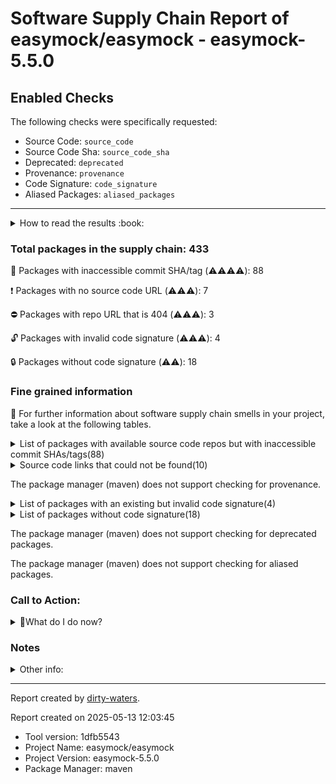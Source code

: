 
# Software Supply Chain Report of easymock/easymock - easymock-5.5.0

## Enabled Checks
The following checks were specifically requested:

- Source Code: `source_code`
- Source Code Sha: `source_code_sha`
- Deprecated: `deprecated`
- Provenance: `provenance`
- Code Signature: `code_signature`
- Aliased Packages: `aliased_packages`

---


<details>
    <summary>How to read the results :book: </summary>
    
 Dirty-waters has analyzed your project dependencies and found different categories for each of them:

    
 - ⚠️⚠️⚠️⚠️ : critical severity 

    
 - ⚠️⚠️⚠️ : high severity 

    
 - ⚠️⚠️: medium severity 

    
 - ⚠️: low severity 

</details>
        

 ### Total packages in the supply chain: 433


:wrench: Packages with inaccessible commit SHA/tag (⚠️⚠️⚠️⚠️): 88

:heavy_exclamation_mark: Packages with no source code URL (⚠️⚠️⚠️): 7

:no_entry: Packages with repo URL that is 404 (⚠️⚠️⚠️): 3

:unlock: Packages with invalid code signature (⚠️⚠️⚠️): 4

:lock: Packages without code signature (⚠️⚠️): 18


### Fine grained information

:dolphin: For further information about software supply chain smells in your project, take a look at the following tables.

<details>
<summary>List of packages with available source code repos but with inaccessible commit SHAs/tags(88)</summary>
    


| package_name                                                                  | sha_exists   | tag_version                                 | is_sha   | sha   | tag_url   | message                                                             |   status_code_for_sha | parent                                                             | command           |
|:------------------------------------------------------------------------------|:-------------|:--------------------------------------------|:---------|:------|:----------|:--------------------------------------------------------------------|----------------------:|:-------------------------------------------------------------------|:------------------|
| `org.apache.commons:commons-collections4@4.4`                                 | False        | `4.4`                                       | False    |       |           | Tag 4.4 not found in the repo                                       |                   404 | `org.apache.maven.plugins:maven-project-info-reports-plugin@3.8.0` | `resolve-plugins` |
| `org.apache.maven.doxia:doxia-site-model@2.0.0`                               | False        | `2.0.0`                                     | False    |       |           | Tag 2.0.0 not found in the repo                                     |                   404 | `org.apache.maven.plugins:maven-pmd-plugin@3.26.0`                 | `resolve-plugins` |
| `org.apache.maven.doxia:doxia-integration-tools@2.0.0`                        | False        | `2.0.0`                                     | False    |       |           | Tag 2.0.0 not found in the repo                                     |                   404 | `org.apache.maven.plugins:maven-pmd-plugin@3.26.0`                 | `resolve-plugins` |
| `org.apache.maven.doxia:doxia-site-renderer@2.0.0`                            | False        | `2.0.0`                                     | False    |       |           | Tag 2.0.0 not found in the repo                                     |                   404 | `org.apache.maven.plugins:maven-pmd-plugin@3.26.0`                 | `resolve-plugins` |
| `org.apache.maven.doxia:doxia-skin-model@2.0.0`                               | False        | `2.0.0`                                     | False    |       |           | Tag 2.0.0 not found in the repo                                     |                   404 | `org.apache.maven.plugins:maven-pmd-plugin@3.26.0`                 | `resolve-plugins` |
| `org.apache.commons:commons-compress@1.26.2`                                  | False        | `1.26.2`                                    | False    |       |           | Tag 1.26.2 not found in the repo                                    |                   404 | `org.apache.maven.plugins:maven-site-plugin@4.0.0-M16`             | `resolve-plugins` |
| `commons-codec:commons-codec@1.17.1`                                          | False        | `1.17.1`                                    | False    |       |           | Tag 1.17.1 not found in the repo                                    |                   404 | `com.github.spotbugs:spotbugs-maven-plugin@4.8.6.6`                | `resolve-plugins` |
| `commons-io:commons-io@2.17.0`                                                | False        | `2.17.0`                                    | False    |       |           | Tag 2.17.0 not found in the repo                                    |                   404 | `org.apache.maven.plugins:maven-pmd-plugin@3.26.0`                 | `resolve-plugins` |
| `org.apache.commons:commons-text@1.12.0`                                      | False        | `1.12.0`                                    | False    |       |           | Tag 1.12.0 not found in the repo                                    |                   404 | `org.apache.maven.plugins:maven-pmd-plugin@3.26.0`                 | `resolve-plugins` |
| `org.apache.commons:commons-lang3@3.17.0`                                     | False        | `3.17.0`                                    | False    |       |           | Tag 3.17.0 not found in the repo                                    |                   404 | `com.github.spotbugs:spotbugs-maven-plugin@4.8.6.6`                | `resolve-plugins` |
| `org.bouncycastle:bcpg-jdk18on@1.78.1`                                        | False        | `1.78.1`                                    | False    |       |           | Tag 1.78.1 not found in the repo                                    |                   404 | `org.apache.maven.plugins:maven-gpg-plugin@3.2.7`                  | `resolve-plugins` |
| `org.bouncycastle:bcprov-jdk18on@1.78.1`                                      | False        | `1.78.1`                                    | False    |       |           | Tag 1.78.1 not found in the repo                                    |                   404 | `org.apache.maven.plugins:maven-gpg-plugin@3.2.7`                  | `resolve-plugins` |
| `org.bouncycastle:bcutil-jdk18on@1.78.1`                                      | False        | `1.78.1`                                    | False    |       |           | Tag 1.78.1 not found in the repo                                    |                   404 | `org.apache.maven.plugins:maven-gpg-plugin@3.2.7`                  | `resolve-plugins` |
| `org.eclipse.sisu:org.eclipse.sisu.plexus@0.9.0.M3`                           | False        | `0.9.0.M3`                                  | False    |       |           | Tag 0.9.0.M3 not found in the repo                                  |                   404 | `org.apache.maven.plugins:maven-pmd-plugin@3.26.0`                 | `resolve-plugins` |
| `org.eclipse.sisu:org.eclipse.sisu.inject@0.9.0.M3`                           | False        | `0.9.0.M3`                                  | False    |       |           | Tag 0.9.0.M3 not found in the repo                                  |                   404 | `org.apache.maven.plugins:maven-pmd-plugin@3.26.0`                 | `resolve-plugins` |
| `org.apache.httpcomponents:httpclient@4.5.14`                                 | False        | `4.5.14`                                    | False    |       |           | Tag 4.5.14 not found in the repo                                    |                   404 | `org.apache.maven.plugins:maven-javadoc-plugin@3.11.1`             | `resolve-plugins` |
| `org.apache.httpcomponents:httpcore@4.4.16`                                   | False        | `4.4.16`                                    | False    |       |           | Tag 4.4.16 not found in the repo                                    |                   404 | `org.apache.maven.plugins:maven-javadoc-plugin@3.11.1`             | `resolve-plugins` |
| `org.apache.commons:commons-compress@1.26.1`                                  | False        | `1.26.1`                                    | False    |       |           | Tag 1.26.1 not found in the repo                                    |                   404 | `org.apache.maven.plugins:maven-pmd-plugin@3.26.0`                 | `resolve-plugins` |
| `commons-codec:commons-codec@1.16.1`                                          | False        | `1.16.1`                                    | False    |       |           | Tag 1.16.1 not found in the repo                                    |                   404 | `org.apache.maven.plugins:maven-pmd-plugin@3.26.0`                 | `resolve-plugins` |
| `com.google.guava:guava@31.0.1-jre`                                           | False        | `31.0.1-jre`                                | False    |       |           | Tag 31.0.1-jre not found in the repo                                |                   404 | `org.apache.maven.plugins:maven-checkstyle-plugin@3.6.0`           | `resolve-plugins` |
| `com.google.guava:listenablefuture@9999.0-empty-to-avoid-conflict-with-guava` | False        | `9999.0-empty-to-avoid-conflict-with-guava` | False    |       |           | Tag 9999.0-empty-to-avoid-conflict-with-guava not found in the repo |                   404 | `com.github.spotbugs:spotbugs-maven-plugin@4.8.6.6`                | `tree`            |
| `org.javassist:javassist@3.28.0-GA`                                           | False        | `3.28.0-GA`                                 | False    |       |           | Tag 3.28.0-GA not found in the repo                                 |                   404 | `org.apache.maven.plugins:maven-checkstyle-plugin@3.6.0`           | `resolve-plugins` |
| `javax.activation:javax.activation-api@1.2.0`                                 | False        | `1.2.0`                                     | False    |       |           | Tag 1.2.0 not found in the repo                                     |                   404 | `org.apache.maven.plugins:maven-checkstyle-plugin@3.6.0`           | `resolve-plugins` |
| `commons-io:commons-io@2.11.0`                                                | False        | `2.11.0`                                    | False    |       |           | Tag 2.11.0 not found in the repo                                    |                   404 | `org.apache.maven.plugins:maven-resources-plugin@3.3.1`            | `resolve-plugins` |
| `commons-codec:commons-codec@1.17.0`                                          | False        | `1.17.0`                                    | False    |       |           | Tag 1.17.0 not found in the repo                                    |                   404 | `org.apache.maven.plugins:maven-project-info-reports-plugin@3.8.0` | `resolve-plugins` |
| `org.apache.maven.doxia:doxia-site-model@2.0.0-M19`                           | False        | `2.0.0-M19`                                 | False    |       |           | Tag 2.0.0-M19 not found in the repo                                 |                   404 | `org.apache.maven.plugins:maven-site-plugin@4.0.0-M16`             | `resolve-plugins` |
| `org.eclipse.sisu:org.eclipse.sisu.plexus@0.9.0.M2`                           | False        | `0.9.0.M2`                                  | False    |       |           | Tag 0.9.0.M2 not found in the repo                                  |                   404 | `org.apache.maven.plugins:maven-site-plugin@4.0.0-M16`             | `resolve-plugins` |
| `org.eclipse.sisu:org.eclipse.sisu.inject@0.9.0.M2`                           | False        | `0.9.0.M2`                                  | False    |       |           | Tag 0.9.0.M2 not found in the repo                                  |                   404 | `org.apache.maven.plugins:maven-site-plugin@4.0.0-M16`             | `resolve-plugins` |
| `org.apache.maven.doxia:doxia-site-renderer@2.0.0-M19`                        | False        | `2.0.0-M19`                                 | False    |       |           | Tag 2.0.0-M19 not found in the repo                                 |                   404 | `org.apache.maven.plugins:maven-site-plugin@4.0.0-M16`             | `resolve-plugins` |
| `org.apache.maven.doxia:doxia-skin-model@2.0.0-M19`                           | False        | `2.0.0-M19`                                 | False    |       |           | Tag 2.0.0-M19 not found in the repo                                 |                   404 | `org.apache.maven.plugins:maven-site-plugin@4.0.0-M16`             | `resolve-plugins` |
| `org.apache.maven.doxia:doxia-integration-tools@2.0.0-M19`                    | False        | `2.0.0-M19`                                 | False    |       |           | Tag 2.0.0-M19 not found in the repo                                 |                   404 | `org.apache.maven.plugins:maven-site-plugin@4.0.0-M16`             | `resolve-plugins` |
| `org.apache.commons:commons-lang3@3.14.0`                                     | False        | `3.14.0`                                    | False    |       |           | Tag 3.14.0 not found in the repo                                    |                   404 | `org.apache.maven.plugins:maven-pmd-plugin@3.26.0`                 | `resolve-plugins` |
| `org.eclipse.jetty:jetty-server@9.4.54.v20240208`                             | False        | `9.4.54.v20240208`                          | False    |       |           | Tag 9.4.54.v20240208 not found in the repo                          |                   404 | `org.apache.maven.plugins:maven-site-plugin@4.0.0-M16`             | `resolve-plugins` |
| `org.eclipse.jetty:jetty-io@9.4.54.v20240208`                                 | False        | `9.4.54.v20240208`                          | False    |       |           | Tag 9.4.54.v20240208 not found in the repo                          |                   404 | `org.apache.maven.plugins:maven-site-plugin@4.0.0-M16`             | `resolve-plugins` |
| `org.eclipse.jetty:jetty-http@9.4.54.v20240208`                               | False        | `9.4.54.v20240208`                          | False    |       |           | Tag 9.4.54.v20240208 not found in the repo                          |                   404 | `org.apache.maven.plugins:maven-site-plugin@4.0.0-M16`             | `resolve-plugins` |
| `org.eclipse.jetty:jetty-servlet@9.4.54.v20240208`                            | False        | `9.4.54.v20240208`                          | False    |       |           | Tag 9.4.54.v20240208 not found in the repo                          |                   404 | `org.apache.maven.plugins:maven-site-plugin@4.0.0-M16`             | `resolve-plugins` |
| `org.eclipse.jetty:jetty-security@9.4.54.v20240208`                           | False        | `9.4.54.v20240208`                          | False    |       |           | Tag 9.4.54.v20240208 not found in the repo                          |                   404 | `org.apache.maven.plugins:maven-site-plugin@4.0.0-M16`             | `resolve-plugins` |
| `org.eclipse.jetty:jetty-util-ajax@9.4.54.v20240208`                          | False        | `9.4.54.v20240208`                          | False    |       |           | Tag 9.4.54.v20240208 not found in the repo                          |                   404 | `org.apache.maven.plugins:maven-site-plugin@4.0.0-M16`             | `resolve-plugins` |
| `org.eclipse.jetty:jetty-webapp@9.4.54.v20240208`                             | False        | `9.4.54.v20240208`                          | False    |       |           | Tag 9.4.54.v20240208 not found in the repo                          |                   404 | `org.apache.maven.plugins:maven-site-plugin@4.0.0-M16`             | `resolve-plugins` |
| `org.eclipse.jetty:jetty-xml@9.4.54.v20240208`                                | False        | `9.4.54.v20240208`                          | False    |       |           | Tag 9.4.54.v20240208 not found in the repo                          |                   404 | `org.apache.maven.plugins:maven-site-plugin@4.0.0-M16`             | `resolve-plugins` |
| `org.eclipse.jetty:jetty-util@9.4.54.v20240208`                               | False        | `9.4.54.v20240208`                          | False    |       |           | Tag 9.4.54.v20240208 not found in the repo                          |                   404 | `org.apache.maven.plugins:maven-site-plugin@4.0.0-M16`             | `resolve-plugins` |
| `org.dom4j:dom4j@2.1.4`                                                       | False        | `2.1.4`                                     | False    |       |           | Tag 2.1.4 not found in the repo                                     |                   404 | `com.github.spotbugs:spotbugs-maven-plugin@4.8.6.6`                | `resolve-plugins` |
| `org.apache.commons:commons-text@1.10.0`                                      | False        | `1.10.0`                                    | False    |       |           | Tag 1.10.0 not found in the repo                                    |                   404 | `com.github.spotbugs:spotbugs-maven-plugin@4.8.6.6`                | `resolve-plugins` |
| `org.apache.httpcomponents.client5:httpclient5@5.1.3`                         | False        | `5.1.3`                                     | False    |       |           | Tag 5.1.3 not found in the repo                                     |                   404 | `org.apache.maven.plugins:maven-pmd-plugin@3.26.0`                 | `resolve-plugins` |
| `org.apache.httpcomponents.core5:httpcore5-h2@5.1.3`                          | False        | `5.1.3`                                     | False    |       |           | Tag 5.1.3 not found in the repo                                     |                   404 | `org.apache.maven.plugins:maven-pmd-plugin@3.26.0`                 | `resolve-plugins` |
| `org.apache.httpcomponents.core5:httpcore5@5.1.3`                             | False        | `5.1.3`                                     | False    |       |           | Tag 5.1.3 not found in the repo                                     |                   404 | `org.apache.maven.plugins:maven-pmd-plugin@3.26.0`                 | `resolve-plugins` |
| `org.apache.logging.log4j:log4j-to-slf4j@2.24.1`                              | False        | `2.24.1`                                    | False    |       |           | Tag 2.24.1 not found in the repo                                    |                   404 | `com.github.spotbugs:spotbugs-maven-plugin@4.8.6.6`                | `resolve-plugins` |
| `org.apache.logging.log4j:log4j-api@2.24.1`                                   | False        | `2.24.1`                                    | False    |       |           | Tag 2.24.1 not found in the repo                                    |                   404 | `com.github.spotbugs:spotbugs-maven-plugin@4.8.6.6`                | `resolve-plugins` |
| `org.apache.bcel:bcel@6.10.0`                                                 | False        | `6.10.0`                                    | False    |       |           | Tag 6.10.0 not found in the repo                                    |                   404 | `com.github.spotbugs:spotbugs-maven-plugin@4.8.6.6`                | `resolve-plugins` |
| `com.google.code.gson:gson@2.11.0`                                            | False        | `2.11.0`                                    | False    |       |           | Tag 2.11.0 not found in the repo                                    |                   404 | `org.apache.maven.plugins:maven-pmd-plugin@3.26.0`                 | `resolve-plugins` |
| `org.apache.groovy:groovy@4.0.24`                                             | False        | `4.0.24`                                    | False    |       |           | Tag 4.0.24 not found in the repo                                    |                   404 | `com.github.spotbugs:spotbugs-maven-plugin@4.8.6.6`                | `resolve-plugins` |
| `org.apache.groovy:groovy-ant@4.0.24`                                         | False        | `4.0.24`                                    | False    |       |           | Tag 4.0.24 not found in the repo                                    |                   404 | `com.github.spotbugs:spotbugs-maven-plugin@4.8.6.6`                | `resolve-plugins` |
| `org.apache.groovy:groovy-groovydoc@4.0.24`                                   | False        | `4.0.24`                                    | False    |       |           | Tag 4.0.24 not found in the repo                                    |                   404 | `com.github.spotbugs:spotbugs-maven-plugin@4.8.6.6`                | `resolve-plugins` |
| `org.apache.groovy:groovy-dateutil@4.0.24`                                    | False        | `4.0.24`                                    | False    |       |           | Tag 4.0.24 not found in the repo                                    |                   404 | `com.github.spotbugs:spotbugs-maven-plugin@4.8.6.6`                | `resolve-plugins` |
| `org.apache.groovy:groovy-docgenerator@4.0.24`                                | False        | `4.0.24`                                    | False    |       |           | Tag 4.0.24 not found in the repo                                    |                   404 | `com.github.spotbugs:spotbugs-maven-plugin@4.8.6.6`                | `resolve-plugins` |
| `org.apache.groovy:groovy-json@4.0.24`                                        | False        | `4.0.24`                                    | False    |       |           | Tag 4.0.24 not found in the repo                                    |                   404 | `com.github.spotbugs:spotbugs-maven-plugin@4.8.6.6`                | `resolve-plugins` |
| `org.apache.groovy:groovy-templates@4.0.24`                                   | False        | `4.0.24`                                    | False    |       |           | Tag 4.0.24 not found in the repo                                    |                   404 | `com.github.spotbugs:spotbugs-maven-plugin@4.8.6.6`                | `resolve-plugins` |
| `org.apache.groovy:groovy-xml@4.0.24`                                         | False        | `4.0.24`                                    | False    |       |           | Tag 4.0.24 not found in the repo                                    |                   404 | `com.github.spotbugs:spotbugs-maven-plugin@4.8.6.6`                | `resolve-plugins` |
| `com.github.javaparser:javaparser-core@3.26.2`                                | False        | `3.26.2`                                    | False    |       |           | Tag 3.26.2 not found in the repo                                    |                   404 | `com.github.spotbugs:spotbugs-maven-plugin@4.8.6.6`                | `resolve-plugins` |
| `com.google.guava:guava@33.3.1-jre`                                           | False        | `33.3.1-jre`                                | False    |       |           | Tag 33.3.1-jre not found in the repo                                |                   404 | `com.github.spotbugs:spotbugs-maven-plugin@4.8.6.6`                | `resolve-plugins` |
| `org.apache.httpcomponents:httpclient@4.5.13`                                 | False        | `4.5.13`                                    | False    |       |           | Tag 4.5.13 not found in the repo                                    |                   404 | `org.codehaus.mojo:jdepend-maven-plugin@2.1`                       | `resolve-plugins` |
| `org.apache.httpcomponents:httpcore@4.4.14`                                   | False        | `4.4.14`                                    | False    |       |           | Tag 4.4.14 not found in the repo                                    |                   404 | `org.codehaus.mojo:jdepend-maven-plugin@2.1`                       | `resolve-plugins` |
| `org.apache.maven.doxia:doxia-decoration-model@1.11.1`                        | False        | `1.11.1`                                    | False    |       |           | Tag 1.11.1 not found in the repo                                    |                   404 | `org.codehaus.mojo:jdepend-maven-plugin@2.1`                       | `resolve-plugins` |
| `org.apache.maven.doxia:doxia-site-renderer@1.11.1`                           | False        | `1.11.1`                                    | False    |       |           | Tag 1.11.1 not found in the repo                                    |                   404 | `org.codehaus.mojo:jdepend-maven-plugin@2.1`                       | `resolve-plugins` |
| `org.apache.maven.doxia:doxia-skin-model@1.11.1`                              | False        | `1.11.1`                                    | False    |       |           | Tag 1.11.1 not found in the repo                                    |                   404 | `org.codehaus.mojo:jdepend-maven-plugin@2.1`                       | `resolve-plugins` |
| `org.apache.maven.doxia:doxia-integration-tools@1.11.1`                       | False        | `1.11.1`                                    | False    |       |           | Tag 1.11.1 not found in the repo                                    |                   404 | `com.github.spotbugs:spotbugs-maven-plugin@4.8.6.6`                | `resolve-plugins` |
| `commons-io:commons-io@2.16.1`                                                | False        | `2.16.1`                                    | False    |       |           | Tag 2.16.1 not found in the repo                                    |                   404 | `org.apache.maven.plugins:maven-project-info-reports-plugin@3.8.0` | `resolve-plugins` |
| `org.apache.commons:commons-compress@1.23.0`                                  | False        | `1.23.0`                                    | False    |       |           | Tag 1.23.0 not found in the repo                                    |                   404 | `org.apache.maven.plugins:maven-remote-resources-plugin@3.2.0`     | `resolve-plugins` |
| `commons-io:commons-io@2.15.1`                                                | False        | `2.15.1`                                    | False    |       |           | Tag 2.15.1 not found in the repo                                    |                   404 | `org.apache.maven.plugins:maven-remote-resources-plugin@3.2.0`     | `resolve-plugins` |
| `commons-io:commons-io@2.8.0`                                                 | False        | `2.8.0`                                     | False    |       |           | Tag 2.8.0 not found in the repo                                     |                   404 | `org.sonatype.plugins:nexus-staging-maven-plugin@1.7.0`            | `resolve-plugins` |
| `com.thoughtworks.xstream:xstream@1.4.19`                                     | False        | `1.4.19`                                    | False    |       |           | Tag 1.4.19 not found in the repo                                    |                   404 | `org.sonatype.plugins:nexus-staging-maven-plugin@1.7.0`            | `resolve-plugins` |
| `io.github.x-stream:mxparser@1.2.2`                                           | False        | `1.2.2`                                     | False    |       |           | Tag 1.2.2 not found in the repo                                     |                   404 | `org.sonatype.plugins:nexus-staging-maven-plugin@1.7.0`            | `resolve-plugins` |
| `commons-codec:commons-codec@1.15`                                            | False        | `1.15`                                      | False    |       |           | Tag 1.15 not found in the repo                                      |                   404 | `org.sonatype.plugins:nexus-staging-maven-plugin@1.7.0`            | `resolve-plugins` |
| `org.apache.httpcomponents:httpcore@4.4.15`                                   | False        | `4.4.15`                                    | False    |       |           | Tag 4.4.15 not found in the repo                                    |                   404 | `org.sonatype.plugins:nexus-staging-maven-plugin@1.7.0`            | `resolve-plugins` |
| `org.apache.commons:commons-lang3@3.8.1`                                      | False        | `3.8.1`                                     | False    |       |           | Tag 3.8.1 not found in the repo                                     |                   404 | `org.codehaus.mojo:jdepend-maven-plugin@2.1`                       | `resolve-plugins` |
| `org.apache.commons:commons-lang3@3.12.0`                                     | False        | `3.12.0`                                    | False    |       |           | Tag 3.12.0 not found in the repo                                    |                   404 | `org.apache.maven.plugins:maven-resources-plugin@3.3.1`            | `resolve-plugins` |
| `org.apache.bcel:bcel@6.9.0`                                                  | False        | `6.9.0`                                     | False    |       |           | Tag 6.9.0 not found in the repo                                     |                   404 | `org.apache.maven.plugins:maven-project-info-reports-plugin@3.8.0` | `resolve-plugins` |
| `org.apache.commons:commons-text@1.11.0`                                      | False        | `1.11.0`                                    | False    |       |           | Tag 1.11.0 not found in the repo                                    |                   404 | `org.apache.maven.plugins:maven-project-info-reports-plugin@3.8.0` | `resolve-plugins` |
| `commons-validator:commons-validator@1.9.0`                                   | False        | `1.9.0`                                     | False    |       |           | Tag 1.9.0 not found in the repo                                     |                   404 | `org.apache.maven.plugins:maven-project-info-reports-plugin@3.8.0` | `resolve-plugins` |
| `commons-logging:commons-logging@1.3.2`                                       | False        | `1.3.2`                                     | False    |       |           | Tag 1.3.2 not found in the repo                                     |                   404 | `org.apache.maven.plugins:maven-project-info-reports-plugin@3.8.0` | `resolve-plugins` |
| `net.sourceforge.pmd:pmd-core@7.7.0`                                          | False        | `7.7.0`                                     | False    |       |           | Tag 7.7.0 not found in the repo                                     |                   404 | `org.apache.maven.plugins:maven-pmd-plugin@3.26.0`                 | `resolve-plugins` |
| `com.github.oowekyala.ooxml:nice-xml-messages@3.1`                            | False        | `3.1`                                       | False    |       |           | Tag 3.1 not found in the repo                                       |                   404 | `org.apache.maven.plugins:maven-pmd-plugin@3.26.0`                 | `resolve-plugins` |
| `net.sourceforge.pmd:pmd-java@7.7.0`                                          | False        | `7.7.0`                                     | False    |       |           | Tag 7.7.0 not found in the repo                                     |                   404 | `org.apache.maven.plugins:maven-pmd-plugin@3.26.0`                 | `resolve-plugins` |
| `net.sourceforge.pmd:pmd-javascript@7.7.0`                                    | False        | `7.7.0`                                     | False    |       |           | Tag 7.7.0 not found in the repo                                     |                   404 | `org.apache.maven.plugins:maven-pmd-plugin@3.26.0`                 | `resolve-plugins` |
| `org.mozilla:rhino@1.7.15`                                                    | False        | `1.7.15`                                    | False    |       |           | Tag 1.7.15 not found in the repo                                    |                   404 | `org.apache.maven.plugins:maven-pmd-plugin@3.26.0`                 | `resolve-plugins` |
| `net.sourceforge.pmd:pmd-jsp@7.7.0`                                           | False        | `7.7.0`                                     | False    |       |           | Tag 7.7.0 not found in the repo                                     |                   404 | `org.apache.maven.plugins:maven-pmd-plugin@3.26.0`                 | `resolve-plugins` |
| `org.junit.platform:junit-platform-commons@1.11.3`                            | False        | `1.11.3`                                    | False    |       |           | Tag 1.11.3 not found in the repo                                    |                   404 | `org.junit.jupiter:junit-jupiter-api@5.11.3`                       | `tree`            |
| `org.junit.platform:junit-platform-engine@1.11.3`                             | False        | `1.11.3`                                    | False    |       |           | Tag 1.11.3 not found in the repo                                    |                   404 | `org.junit.jupiter:junit-jupiter-engine@5.11.3`                    | `tree`            |
</details>

<details>
<summary>Source code links that could not be found(10)</summary>
    


|   index | package_name                                                 | github_url                                  | github_exists   | parent                                                  | command           |
|--------:|:-------------------------------------------------------------|:--------------------------------------------|:----------------|:--------------------------------------------------------|:------------------|
|       1 | `org.sonatype.plexus:plexus-sec-dispatcher@1.3`              | No_repo_info_found                          |                 | `org.apache.maven.plugins:maven-pmd-plugin@3.26.0`      | `resolve-plugins` |
|       2 | `org.sonatype.plexus:plexus-cipher@1.4`                      | No_repo_info_found                          |                 | `org.apache.maven.plugins:maven-pmd-plugin@3.26.0`      | `resolve-plugins` |
|       3 | `oro:oro@2.0.8`                                              | No_repo_info_found                          |                 | `org.codehaus.mojo:jdepend-maven-plugin@2.1`            | `resolve-plugins` |
|       4 | `org.sonatype.plexus:plexus-sec-dispatcher@1.4`              | No_repo_info_found                          |                 | `org.sonatype.plugins:nexus-staging-maven-plugin@1.7.0` | `resolve-plugins` |
|       5 | `commons-beanutils:commons-beanutils@1.7.0`                  | No_repo_info_found                          |                 | `org.codehaus.mojo:jdepend-maven-plugin@2.1`            | `resolve-plugins` |
|       6 | `dom4j:dom4j@1.1`                                            | No_repo_info_found                          |                 | `org.codehaus.mojo:jdepend-maven-plugin@2.1`            | `resolve-plugins` |
|       7 | `jdepend:jdepend@2.9.1`                                      | No_repo_info_found                          |                 | `org.codehaus.mojo:jdepend-maven-plugin@2.1`            | `resolve-plugins` |
|       8 | `org.iq80.snappy:snappy@0.4`                                 | https://github.com/dain/snapy               | False           | `org.apache.maven.plugins:maven-pmd-plugin@3.26.0`      | `resolve-plugins` |
|       9 | `org.sonatype.nexus:nexus-client-core@2.15.1-02`             | https://github.com/sonatype/nexus2-internal | False           | `org.sonatype.plugins:nexus-staging-maven-plugin@1.7.0` | `resolve-plugins` |
|      10 | `org.sonatype.nexus.plugins:nexus-restlet1x-model@2.15.1-02` | https://github.com/sonatype/nexus2-internal | False           | `org.sonatype.plugins:nexus-staging-maven-plugin@1.7.0` | `resolve-plugins` |
</details>

The package manager (maven) does not support checking for provenance.

<details>
<summary>List of packages with an existing but invalid code signature(4)</summary>
    


| package_name                               | signature_valid   | parent                                             | command           |
|:-------------------------------------------|:------------------|:---------------------------------------------------|:------------------|
| `net.sourceforge.pmd:pmd-core@7.7.0`       | False             | `org.apache.maven.plugins:maven-pmd-plugin@3.26.0` | `resolve-plugins` |
| `net.sourceforge.pmd:pmd-java@7.7.0`       | False             | `org.apache.maven.plugins:maven-pmd-plugin@3.26.0` | `resolve-plugins` |
| `net.sourceforge.pmd:pmd-javascript@7.7.0` | False             | `org.apache.maven.plugins:maven-pmd-plugin@3.26.0` | `resolve-plugins` |
| `net.sourceforge.pmd:pmd-jsp@7.7.0`        | False             | `org.apache.maven.plugins:maven-pmd-plugin@3.26.0` | `resolve-plugins` |
</details>

<details>
<summary>List of packages without code signature(18)</summary>
    


| package_name                                           | signature_present   | parent                                                  | command           |
|:-------------------------------------------------------|:--------------------|:--------------------------------------------------------|:------------------|
| `javax.annotation:jsr250-api@1.0`                      | False               | `org.codehaus.mojo:jdepend-maven-plugin@2.1`            | `resolve-plugins` |
| `javax.inject:javax.inject@1`                          | False               | `org.apache.maven.plugins:maven-pmd-plugin@3.26.0`      | `resolve-plugins` |
| `org.codehaus.plexus:plexus-i18n@1.0-beta-10`          | False               | `org.apache.maven.plugins:maven-pmd-plugin@3.26.0`      | `resolve-plugins` |
| `com.kohlschutter.junixsocket:junixsocket-core@2.10.1` | False               | `org.apache.maven.plugins:maven-gpg-plugin@3.2.7`       | `resolve-plugins` |
| `aopalliance:aopalliance@1.0`                          | False               | `org.codehaus.mojo:jdepend-maven-plugin@2.1`            | `resolve-plugins` |
| `asm:asm@3.3.1`                                        | False               | `org.codehaus.mojo:jdepend-maven-plugin@2.1`            | `resolve-plugins` |
| `oro:oro@2.0.8`                                        | False               | `org.codehaus.mojo:jdepend-maven-plugin@2.1`            | `resolve-plugins` |
| `com.google.code.findbugs:jsr305@2.0.1`                | False               | `org.sonatype.plugins:nexus-staging-maven-plugin@1.7.0` | `resolve-plugins` |
| `xmlpull:xmlpull@1.1.3.1`                              | False               | `org.sonatype.plugins:nexus-staging-maven-plugin@1.7.0` | `resolve-plugins` |
| `javax.ws.rs:jsr311-api@1.1.1`                         | False               | `org.sonatype.plugins:nexus-staging-maven-plugin@1.7.0` | `resolve-plugins` |
| `javax.validation:validation-api@1.1.0.Final`          | False               | `org.sonatype.plugins:nexus-staging-maven-plugin@1.7.0` | `resolve-plugins` |
| `com.google.code.findbugs:jsr305@1.3.9`                | False               | `org.codehaus.mojo:jdepend-maven-plugin@2.1`            | `resolve-plugins` |
| `com.google.collections:google-collections@1.0`        | False               | `org.codehaus.mojo:jdepend-maven-plugin@2.1`            | `resolve-plugins` |
| `commons-beanutils:commons-beanutils@1.7.0`            | False               | `org.codehaus.mojo:jdepend-maven-plugin@2.1`            | `resolve-plugins` |
| `commons-digester:commons-digester@1.8`                | False               | `org.codehaus.mojo:jdepend-maven-plugin@2.1`            | `resolve-plugins` |
| `commons-chain:commons-chain@1.1`                      | False               | `org.codehaus.mojo:jdepend-maven-plugin@2.1`            | `resolve-plugins` |
| `dom4j:dom4j@1.1`                                      | False               | `org.codehaus.mojo:jdepend-maven-plugin@2.1`            | `resolve-plugins` |
| `jdepend:jdepend@2.9.1`                                | False               | `org.codehaus.mojo:jdepend-maven-plugin@2.1`            | `resolve-plugins` |
</details>

The package manager (maven) does not support checking for deprecated packages.

The package manager (maven) does not support checking for aliased packages.

### Call to Action:

<details>
<summary>👻What do I do now? </summary>


For packages **without source code & accessible SHA/release tags**:

- **Why?** Missing or inaccessible source code makes it impossible to audit the package for security vulnerabilities or malicious code.

1. Pull Request to the maintainer of dependency, requesting correct repository metadata and proper versioning/tagging. 


For **deprecated** packages:

- **Why?** Deprecated packages may contain known security issues and are no longer maintained, putting your project at risk.

1. Confirm the maintainer's deprecation intention 
2. Check for not deprecated versions

For packages **without code signature**:

- **Why?** Code signatures help verify the authenticity and integrity of the package, ensuring it hasn't been tampered with.

1. Open an issue in the dependency's repository to request the inclusion of code signature in the CI/CD pipeline. 


For packages **with invalid code signature**:

- **Why?** Invalid signatures could indicate tampering or compromised build processes.

1. It's recommended to verify the code signature and contact the maintainer to fix the issue.

For packages **without provenance**:

- **Why?** Without provenance, there's no way to verify that the package was built from the claimed source code, making supply chain attacks possible.

1. Open an issue in the dependency's repository to request the inclusion of provenance and build attestation in the CI/CD pipeline.

For packages that are **aliased**:

- **Why?** Aliased packages may hide malicious dependencies under seemingly legitimate names.

1. Check the aliased package and its repository to verify the alias is not malicious.
</details>

### Notes

<details>
    <summary>Other info:</summary>
    
- Source code repo is not hosted on GitHub:  90

    This could be due, for example, to the package being hosted on a different platform.

    This does not mean that the source code URL is invalid.

    However, for non-GitHub repositories, not all checks can currently be performed.

|   index | package_name                                                 | github_url                                                                                                            | parent                                                             | command           |
|--------:|:-------------------------------------------------------------|:----------------------------------------------------------------------------------------------------------------------|:-------------------------------------------------------------------|:------------------|
|       1 | `commons-beanutils:commons-beanutils@1.9.4`                  | http://svn.apache.org/viewvc/commons/proper/beanutils/tags/BEANUTILS_1_9_3_RC3                                        | `org.apache.maven.plugins:maven-pmd-plugin@3.26.0`                 | `resolve-plugins` |
|       2 | `commons-logging:commons-logging@1.2`                        | http://svn.apache.org/repos/asf/commons/proper/logging/trunk                                                          | `org.apache.maven.plugins:maven-pmd-plugin@3.26.0`                 | `resolve-plugins` |
|       3 | `commons-collections:commons-collections@3.2.2`              | http://svn.apache.org/viewvc/commons/proper/collections/trunk                                                         | `org.apache.maven.plugins:maven-pmd-plugin@3.26.0`                 | `resolve-plugins` |
|       4 | `org.apache.commons:commons-digester3@3.2`                   | http://svn.apache.org/viewvc/commons/proper/digester/tags/DIGESTER3_3_2_RC2                                           | `org.apache.maven.plugins:maven-pmd-plugin@3.26.0`                 | `resolve-plugins` |
|       5 | `org.tukaani:xz@1.9`                                         | https://git.tukaani.org/?p=xz-java.git                                                                                | `org.apache.maven.plugins:maven-pmd-plugin@3.26.0`                 | `resolve-plugins` |
|       6 | `org.eclipse.sisu:org.eclipse.sisu.plexus@0.3.4`             | http://git.eclipse.org/c/sisu/org.eclipse.sisu.plexus.git/tree/org.eclipse.sisu.plexus/                               | `org.codehaus.mojo:versions-maven-plugin@2.18.0`                   | `resolve-plugins` |
|       7 | `javax.enterprise:cdi-api@1.0`                               | http://fisheye.jboss.org/browse/Weld/api/tags/1.0/build/tags/weld-parent-6/weld-api-bom/weld-api-parent/cdi-api       | `org.codehaus.mojo:jdepend-maven-plugin@2.1`                       | `resolve-plugins` |
|       8 | `javax.annotation:jsr250-api@1.0`                            | http://jcp.org/aboutJava/communityprocess/final/jsr250/index.html                                                     | `org.codehaus.mojo:jdepend-maven-plugin@2.1`                       | `resolve-plugins` |
|       9 | `org.eclipse.sisu:org.eclipse.sisu.inject@0.3.4`             | http://git.eclipse.org/c/sisu/org.eclipse.sisu.inject.git/tree/org.eclipse.sisu.inject/                               | `org.codehaus.mojo:versions-maven-plugin@2.18.0`                   | `resolve-plugins` |
|      10 | `org.codehaus.plexus:plexus-component-annotations@1.5.5`     | http://fisheye.codehaus.org/browse/plexus/plexus-containers/tags/plexus-containers-1.5.5/plexus-component-annotations | `org.codehaus.mojo:jdepend-maven-plugin@2.1`                       | `resolve-plugins` |
|      11 | `javax.inject:javax.inject@1`                                | http://code.google.com/p/atinject/source/checkout                                                                     | `org.apache.maven.plugins:maven-pmd-plugin@3.26.0`                 | `resolve-plugins` |
|      12 | `org.codehaus.plexus:plexus-i18n@1.0-beta-10`                | http://fisheye.codehaus.org/browse/plexus/plexus-components/tags/plexus-i18n-1.0-beta-10                              | `org.apache.maven.plugins:maven-pmd-plugin@3.26.0`                 | `resolve-plugins` |
|      13 | `commons-codec:commons-codec@1.11`                           | http://svn.apache.org/viewvc/commons/proper/codec/trunk                                                               | `org.codehaus.mojo:jdepend-maven-plugin@2.1`                       | `resolve-plugins` |
|      14 | `org.ow2.asm:asm@9.7`                                        | https://gitlab.ow2.org/asm/asm/                                                                                       | `org.apache.maven.plugins:maven-pmd-plugin@3.26.0`                 | `resolve-plugins` |
|      15 | `com.google.code.findbugs:jsr305@3.0.2`                      | https://code.google.com/p/jsr-305/                                                                                    | `com.github.spotbugs:spotbugs-maven-plugin@4.8.6.6`                | `tree`            |
|      16 | `com.google.j2objc:j2objc-annotations@1.3`                   | http://svn.sonatype.org/spice/tags/oss-parent-7/j2objc-annotations                                                    | `org.apache.maven.plugins:maven-checkstyle-plugin@3.6.0`           | `tree`            |
|      17 | `net.sf.saxon:Saxon-HE@10.6`                                 | https://dev.saxonica.com/repos/archive/opensource/                                                                    | `org.apache.maven.plugins:maven-checkstyle-plugin@3.6.0`           | `resolve-plugins` |
|      18 | `javax.annotation:javax.annotation-api@1.2`                  | http://java.net/projects/glassfish/sources/svn/show/tags/javax.annotation-api-1.2                                     | `org.apache.maven.plugins:maven-site-plugin@4.0.0-M16`             | `resolve-plugins` |
|      19 | `javax.servlet:javax.servlet-api@3.1.0`                      | http://java.net/projects/glassfish/sources/svn/show/tags/javax.servlet-api-3.1.0                                      | `org.apache.maven.plugins:maven-site-plugin@4.0.0-M16`             | `resolve-plugins` |
|      20 | `org.apache.maven.reporting:maven-reporting-api@3.0`         | http://svn.apache.org/viewvc/maven/shared/tags/maven-reporting-api-3.0                                                | `org.jacoco:jacoco-maven-plugin@0.8.12`                            | `resolve-plugins` |
|      21 | `org.apache.maven.doxia:doxia-sink-api@1.0`                  | https://svn.apache.org/viewvc/maven/doxia/doxia/tags/doxia-1.0/doxia-sink-api                                         | `org.jacoco:jacoco-maven-plugin@0.8.12`                            | `resolve-plugins` |
|      22 | `org.ow2.asm:asm-commons@9.7`                                | https://gitlab.ow2.org/asm/asm/                                                                                       | `org.jacoco:jacoco-maven-plugin@0.8.12`                            | `resolve-plugins` |
|      23 | `org.ow2.asm:asm-tree@9.7`                                   | https://gitlab.ow2.org/asm/asm/                                                                                       | `org.jacoco:jacoco-maven-plugin@0.8.12`                            | `resolve-plugins` |
|      24 | `net.sf.saxon:Saxon-HE@12.4`                                 | https://saxonica.plan.io/projects/saxonmirrorhe/repository                                                            | `com.github.spotbugs:spotbugs-maven-plugin@4.8.6.6`                | `resolve-plugins` |
|      25 | `org.ow2.asm:asm@9.7.1`                                      | https://gitlab.ow2.org/asm/asm/                                                                                       | `org.easymock:easymock@5.5.0`                                      | `resolve-plugins` |
|      26 | `org.ow2.asm:asm-analysis@9.7.1`                             | https://gitlab.ow2.org/asm/asm/                                                                                       | `com.github.spotbugs:spotbugs-maven-plugin@4.8.6.6`                | `resolve-plugins` |
|      27 | `org.ow2.asm:asm-commons@9.7.1`                              | https://gitlab.ow2.org/asm/asm/                                                                                       | `com.github.spotbugs:spotbugs-maven-plugin@4.8.6.6`                | `resolve-plugins` |
|      28 | `org.ow2.asm:asm-tree@9.7.1`                                 | https://gitlab.ow2.org/asm/asm/                                                                                       | `com.github.spotbugs:spotbugs-maven-plugin@4.8.6.6`                | `resolve-plugins` |
|      29 | `org.ow2.asm:asm-util@9.7.1`                                 | https://gitlab.ow2.org/asm/asm/                                                                                       | `com.github.spotbugs:spotbugs-maven-plugin@4.8.6.6`                | `resolve-plugins` |
|      30 | `org.apache.ant:ant@1.10.15`                                 | https://gitbox.apache.org/repos/asf/ant.git/ant                                                                       | `com.github.spotbugs:spotbugs-maven-plugin@4.8.6.6`                | `resolve-plugins` |
|      31 | `org.apache.ant:ant-launcher@1.10.15`                        | https://gitbox.apache.org/repos/asf/ant.git/ant-launcher                                                              | `com.github.spotbugs:spotbugs-maven-plugin@4.8.6.6`                | `resolve-plugins` |
|      32 | `com.thoughtworks.qdox:qdox@1.12.1`                          | http://svn.qdox.codehaus.org/browse/qdox/tags/qdox-1.12.1                                                             | `com.github.spotbugs:spotbugs-maven-plugin@4.8.6.6`                | `resolve-plugins` |
|      33 | `org.eclipse.aether:aether-spi@0.9.0.M2`                     | http://git.eclipse.org/c/aether/aether-core.git/tree/aether-spi/                                                      | `org.codehaus.mojo:jdepend-maven-plugin@2.1`                       | `resolve-plugins` |
|      34 | `org.eclipse.aether:aether-impl@0.9.0.M2`                    | http://git.eclipse.org/c/aether/aether-core.git/tree/aether-impl/                                                     | `org.codehaus.mojo:jdepend-maven-plugin@2.1`                       | `resolve-plugins` |
|      35 | `org.eclipse.aether:aether-api@0.9.0.M2`                     | http://git.eclipse.org/c/aether/aether-core.git/tree/aether-api/                                                      | `org.codehaus.mojo:jdepend-maven-plugin@2.1`                       | `resolve-plugins` |
|      36 | `org.eclipse.aether:aether-util@0.9.0.M2`                    | http://git.eclipse.org/c/aether/aether-core.git/tree/aether-util/                                                     | `org.codehaus.mojo:jdepend-maven-plugin@2.1`                       | `resolve-plugins` |
|      37 | `org.eclipse.sisu:org.eclipse.sisu.plexus@0.0.0.M2a`         | http://git.eclipse.org/c/sisu/org.eclipse.sisu.plexus.git/tree/org.eclipse.sisu.plexus/                               | `org.codehaus.mojo:jdepend-maven-plugin@2.1`                       | `resolve-plugins` |
|      38 | `aopalliance:aopalliance@1.0`                                | http://aopalliance.sourceforge.net                                                                                    | `org.codehaus.mojo:jdepend-maven-plugin@2.1`                       | `resolve-plugins` |
|      39 | `org.eclipse.sisu:org.eclipse.sisu.inject@0.0.0.M2a`         | http://git.eclipse.org/c/sisu/org.eclipse.sisu.inject.git/tree/org.eclipse.sisu.inject/                               | `org.codehaus.mojo:jdepend-maven-plugin@2.1`                       | `resolve-plugins` |
|      40 | `asm:asm@3.3.1`                                              | http://svn.forge.objectweb.org/cgi-bin/viewcvs.cgi/asm/trunk/asm/                                                     | `org.codehaus.mojo:jdepend-maven-plugin@2.1`                       | `resolve-plugins` |
|      41 | `org.apache.velocity:velocity@1.7`                           | http://svn.apache.org/viewvc/velocity/engine/trunk                                                                    | `org.codehaus.mojo:jdepend-maven-plugin@2.1`                       | `resolve-plugins` |
|      42 | `org.apache.velocity:velocity-tools@2.0`                     | http://svn.apache.org/repos/asf/velocity/tools/trunk                                                                  | `org.codehaus.mojo:jdepend-maven-plugin@2.1`                       | `resolve-plugins` |
|      43 | `org.apache.maven:maven-model@2.2.1`                         | http://svn.apache.org/viewvc/maven/maven-2/tags/maven-2.2.1/maven-model                                               | `com.github.spotbugs:spotbugs-maven-plugin@4.8.6.6`                | `resolve-plugins` |
|      44 | `commons-chain:commons-chain@1.2`                            | http://svn.apache.org/viewvc/commons/proper/chain/trunk/                                                              | `com.github.spotbugs:spotbugs-maven-plugin@4.8.6.6`                | `resolve-plugins` |
|      45 | `commons-digester:commons-digester@2.1`                      | http://svn.apache.org/viewvc/commons/proper/digester/tags/DIGESTER_2_1_RC2                                            | `org.apache.maven.plugins:maven-project-info-reports-plugin@3.8.0` | `resolve-plugins` |
|      46 | `commons-lang:commons-lang@2.6`                              | http://svn.apache.org/viewvc/commons/proper/lang/branches/LANG_2_X                                                    | `org.sonatype.plugins:nexus-staging-maven-plugin@1.7.0`            | `resolve-plugins` |
|      47 | `org.sonatype.plexus:plexus-build-api@0.0.7`                 | http://svn.sonatype.org/spice/tags/plexus-build-api-0.0.7                                                             | `org.apache.maven.plugins:maven-resources-plugin@3.3.1`            | `resolve-plugins` |
|      48 | `com.google.guava:guava@14.0.1`                              | http://code.google.com/p/guava-libraries/source/browse/guava                                                          | `org.sonatype.plugins:nexus-staging-maven-plugin@1.7.0`            | `resolve-plugins` |
|      49 | `org.apache.maven:maven-plugin-api@3.0.4`                    | http://svn.apache.org/viewvc/maven/maven-3/tags/maven-3.0.4/maven-plugin-api                                          | `org.sonatype.plugins:nexus-staging-maven-plugin@1.7.0`            | `resolve-plugins` |
|      50 | `org.apache.maven:maven-artifact@3.0.4`                      | http://svn.apache.org/viewvc/maven/maven-3/tags/maven-3.0.4/maven-artifact                                            | `org.sonatype.plugins:nexus-staging-maven-plugin@1.7.0`            | `resolve-plugins` |
|      51 | `org.apache.maven:maven-model@3.0.4`                         | http://svn.apache.org/viewvc/maven/maven-3/tags/maven-3.0.4/maven-model                                               | `org.sonatype.plugins:nexus-staging-maven-plugin@1.7.0`            | `resolve-plugins` |
|      52 | `org.apache.maven:maven-compat@3.0.4`                        | http://svn.apache.org/viewvc/maven/maven-3/tags/maven-3.0.4/maven-compat                                              | `org.sonatype.plugins:nexus-staging-maven-plugin@1.7.0`            | `resolve-plugins` |
|      53 | `org.apache.maven:maven-model-builder@3.0.4`                 | http://svn.apache.org/viewvc/maven/maven-3/tags/maven-3.0.4/maven-model-builder                                       | `org.sonatype.plugins:nexus-staging-maven-plugin@1.7.0`            | `resolve-plugins` |
|      54 | `org.apache.maven:maven-settings@3.0.4`                      | http://svn.apache.org/viewvc/maven/maven-3/tags/maven-3.0.4/maven-settings                                            | `org.sonatype.plugins:nexus-staging-maven-plugin@1.7.0`            | `resolve-plugins` |
|      55 | `org.apache.maven:maven-core@3.0.4`                          | http://svn.apache.org/viewvc/maven/maven-3/tags/maven-3.0.4/maven-core                                                | `org.sonatype.plugins:nexus-staging-maven-plugin@1.7.0`            | `resolve-plugins` |
|      56 | `org.apache.maven:maven-settings-builder@3.0.4`              | http://svn.apache.org/viewvc/maven/maven-3/tags/maven-3.0.4/maven-settings-builder                                    | `org.sonatype.plugins:nexus-staging-maven-plugin@1.7.0`            | `resolve-plugins` |
|      57 | `org.apache.maven:maven-repository-metadata@3.0.4`           | http://svn.apache.org/viewvc/maven/maven-3/tags/maven-3.0.4/maven-repository-metadata                                 | `org.sonatype.plugins:nexus-staging-maven-plugin@1.7.0`            | `resolve-plugins` |
|      58 | `org.apache.maven:maven-aether-provider@3.0.4`               | http://svn.apache.org/viewvc/maven/maven-3/tags/maven-3.0.4/maven-aether-provider                                     | `org.sonatype.plugins:nexus-staging-maven-plugin@1.7.0`            | `resolve-plugins` |
|      59 | `org.apache.maven.wagon:wagon-provider-api@2.2`              | http://svn.apache.org/viewvc/maven/wagon/tags/wagon-2.2/wagon-provider-api                                            | `org.sonatype.plugins:nexus-staging-maven-plugin@1.7.0`            | `resolve-plugins` |
|      60 | `org.apache.maven.plugin-tools:maven-plugin-annotations@3.2` | http://svn.apache.org/viewvc/maven/plugin-tools/tags/maven-plugin-tools-3.2/maven-plugin-annotations                  | `org.sonatype.plugins:nexus-staging-maven-plugin@1.7.0`            | `resolve-plugins` |
|      61 | `com.google.code.findbugs:jsr305@2.0.1`                      | http://findbugs.googlecode.com/svn/trunk/                                                                             | `org.sonatype.plugins:nexus-staging-maven-plugin@1.7.0`            | `resolve-plugins` |
|      62 | `com.intellij:annotations@9.0.4`                             | http://git.jetbrains.org/idea/community.git                                                                           | `org.sonatype.plugins:nexus-staging-maven-plugin@1.7.0`            | `resolve-plugins` |
|      63 | `xmlpull:xmlpull@1.1.3.1`                                    | http://www.xmlpull.org                                                                                                | `org.sonatype.plugins:nexus-staging-maven-plugin@1.7.0`            | `resolve-plugins` |
|      64 | `javax.ws.rs:jsr311-api@1.1.1`                               | https://jsr311.dev.java.net                                                                                           | `org.sonatype.plugins:nexus-staging-maven-plugin@1.7.0`            | `resolve-plugins` |
|      65 | `com.sun.jersey:jersey-core@1.17.1`                          | http://java.net/projects/jersey/sources/svn/show/trunk/jersey/jersey-core                                             | `org.sonatype.plugins:nexus-staging-maven-plugin@1.7.0`            | `resolve-plugins` |
|      66 | `com.sun.jersey:jersey-client@1.17.1`                        | http://java.net/projects/jersey/sources/svn/show/trunk/jersey/jersey-client                                           | `org.sonatype.plugins:nexus-staging-maven-plugin@1.7.0`            | `resolve-plugins` |
|      67 | `com.sun.jersey.contribs:jersey-apache-client4@1.17.1`       | http://java.net/projects/jersey/sources/svn/show/trunk/jersey/jersey-contribs/jersey-apache-client4                   | `org.sonatype.plugins:nexus-staging-maven-plugin@1.7.0`            | `resolve-plugins` |
|      68 | `org.fusesource.hawtbuf:hawtbuf-proto@1.9`                   | http://fusesource.com/forge/gitweb?p=hawtbuf.git/hawtbuf-proto                                                        | `org.sonatype.plugins:nexus-staging-maven-plugin@1.7.0`            | `resolve-plugins` |
|      69 | `org.fusesource.hawtbuf:hawtbuf@1.9`                         | http://fusesource.com/forge/gitweb?p=hawtbuf.git/hawtbuf                                                              | `org.sonatype.plugins:nexus-staging-maven-plugin@1.7.0`            | `resolve-plugins` |
|      70 | `com.google.guava:guava@10.0.1`                              | http://code.google.com/p/guava-libraries/source/browse/guava                                                          | `org.codehaus.mojo:jdepend-maven-plugin@2.1`                       | `resolve-plugins` |
|      71 | `com.google.code.findbugs:jsr305@1.3.9`                      | http://findbugs.googlecode.com/svn/trunk/                                                                             | `org.codehaus.mojo:jdepend-maven-plugin@2.1`                       | `resolve-plugins` |
|      72 | `org.apache.xbean:xbean-reflect@3.7`                         | http://svn.apache.org/viewvc/geronimo/xbean/tags/xbean-3.7/xbean-reflect                                              | `org.codehaus.mojo:jdepend-maven-plugin@2.1`                       | `resolve-plugins` |
|      73 | `com.google.collections:google-collections@1.0`              | http://code.google.com/p/google-collections/source/browse/                                                            | `org.codehaus.mojo:jdepend-maven-plugin@2.1`                       | `resolve-plugins` |
|      74 | `commons-lang:commons-lang@2.4`                              | http://svn.apache.org/viewvc/commons/proper/lang/trunk                                                                | `org.codehaus.mojo:jdepend-maven-plugin@2.1`                       | `resolve-plugins` |
|      75 | `commons-digester:commons-digester@1.8`                      | http://svn.apache.org/repos/asf/jakarta/commons/proper/digester/trunk                                                 | `org.codehaus.mojo:jdepend-maven-plugin@2.1`                       | `resolve-plugins` |
|      76 | `commons-chain:commons-chain@1.1`                            | http://svn.apache.org/viewcvs.cgi                                                                                     | `org.codehaus.mojo:jdepend-maven-plugin@2.1`                       | `resolve-plugins` |
|      77 | `org.apache.maven.shared:maven-shared-incremental@1.1`       | http://svn.apache.org/viewvc/maven/shared/tags/maven-shared-incremental-1.1                                           | `org.apache.maven.plugins:maven-compiler-plugin@3.13.0`            | `resolve-plugins` |
|      78 | `org.ow2.asm:asm@9.6`                                        | https://gitlab.ow2.org/asm/asm/                                                                                       | `org.apache.maven.plugins:maven-compiler-plugin@3.13.0`            | `resolve-plugins` |
|      79 | `org.apache.maven:maven-core@3.0`                            | http://svn.apache.org/viewvc/maven/maven-3/tags/maven-3.0/maven-core                                                  | `org.apache.maven.plugins:maven-pmd-plugin@3.26.0`                 | `resolve-plugins` |
|      80 | `org.apache.maven:maven-model@3.0`                           | http://svn.apache.org/viewvc/maven/maven-3/tags/maven-3.0/maven-model                                                 | `org.apache.maven.plugins:maven-pmd-plugin@3.26.0`                 | `resolve-plugins` |
|      81 | `org.apache.maven:maven-settings@3.0`                        | http://svn.apache.org/viewvc/maven/maven-3/tags/maven-3.0/maven-settings                                              | `org.apache.maven.plugins:maven-pmd-plugin@3.26.0`                 | `resolve-plugins` |
|      82 | `org.apache.maven:maven-settings-builder@3.0`                | http://svn.apache.org/viewvc/maven/maven-3/tags/maven-3.0/maven-settings-builder                                      | `org.apache.maven.plugins:maven-pmd-plugin@3.26.0`                 | `resolve-plugins` |
|      83 | `org.apache.maven:maven-repository-metadata@3.0`             | http://svn.apache.org/viewvc/maven/maven-3/tags/maven-3.0/maven-repository-metadata                                   | `org.apache.maven.plugins:maven-pmd-plugin@3.26.0`                 | `resolve-plugins` |
|      84 | `org.apache.maven:maven-plugin-api@3.0`                      | http://svn.apache.org/viewvc/maven/maven-3/tags/maven-3.0/maven-plugin-api                                            | `org.apache.maven.plugins:maven-pmd-plugin@3.26.0`                 | `resolve-plugins` |
|      85 | `org.apache.maven:maven-model-builder@3.0`                   | http://svn.apache.org/viewvc/maven/maven-3/tags/maven-3.0/maven-model-builder                                         | `org.apache.maven.plugins:maven-pmd-plugin@3.26.0`                 | `resolve-plugins` |
|      86 | `org.apache.maven:maven-aether-provider@3.0`                 | http://svn.apache.org/viewvc/maven/maven-3/tags/maven-3.0/maven-aether-provider                                       | `org.apache.maven.plugins:maven-pmd-plugin@3.26.0`                 | `resolve-plugins` |
|      87 | `org.apache.maven:maven-artifact@3.0`                        | http://svn.apache.org/viewvc/maven/maven-3/tags/maven-3.0/maven-artifact                                              | `org.apache.maven.plugins:maven-pmd-plugin@3.26.0`                 | `resolve-plugins` |
|      88 | `org.codehaus.plexus:plexus-interpolation@1.14`              | http://fisheye.codehaus.org/browse/plexus/plexus-components/tags/plexus-interpolation-1.14                            | `org.apache.maven.plugins:maven-pmd-plugin@3.26.0`                 | `resolve-plugins` |
|      89 | `org.codehaus.plexus:plexus-classworlds@2.2.3`               | http://fisheye.codehaus.org/browse/plexus/plexus-classworlds/tags/plexus-classworlds-2.2.3                            | `org.apache.maven.plugins:maven-pmd-plugin@3.26.0`                 | `resolve-plugins` |
|      90 | `net.sf.saxon:Saxon-HE@12.5`                                 | https://saxonica.plan.io/projects/saxonmirrorhe/repository                                                            | `org.apache.maven.plugins:maven-pmd-plugin@3.26.0`                 | `resolve-plugins` |
</details>


---

Report created by [dirty-waters](https://github.com/chains-project/dirty-waters/).

Report created on 2025-05-13 12:03:45
- Tool version: 1dfb5543
- Project Name: easymock/easymock
- Project Version: easymock-5.5.0
- Package Manager: maven

